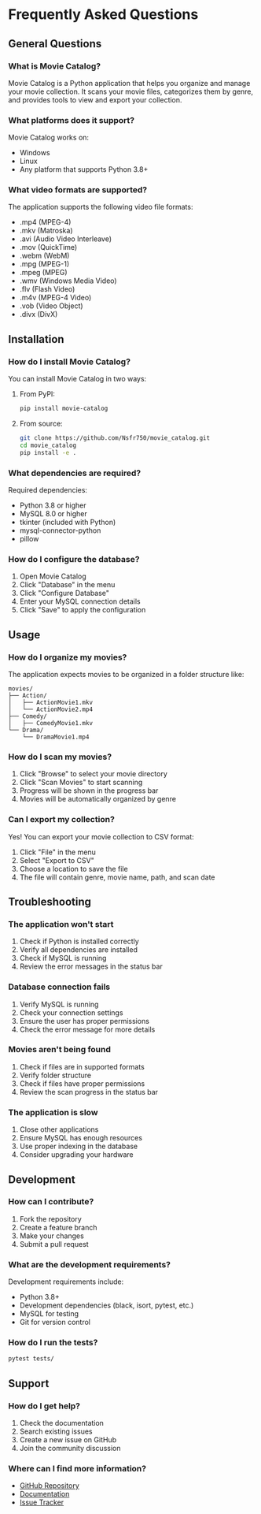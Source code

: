 # Frequently Asked Questions

## General Questions

### What is Movie Catalog?

Movie Catalog is a Python application that helps you organize and manage your movie collection. It scans your movie files, categorizes them by genre, and provides tools to view and export your collection.

### What platforms does it support?

Movie Catalog works on:

- Windows
- Linux
- Any platform that supports Python 3.8+

### What video formats are supported?

The application supports the following video file formats:

- .mp4 (MPEG-4)
- .mkv (Matroska)
- .avi (Audio Video Interleave)
- .mov (QuickTime)
- .webm (WebM)
- .mpg (MPEG-1)
- .mpeg (MPEG)
- .wmv (Windows Media Video)
- .flv (Flash Video)
- .m4v (MPEG-4 Video)
- .vob (Video Object)
- .divx (DivX)

## Installation

### How do I install Movie Catalog?

You can install Movie Catalog in two ways:

1. From PyPI:

   ```bash
   pip install movie-catalog
   ```

2. From source:

   ```bash
   git clone https://github.com/Nsfr750/movie_catalog.git
   cd movie_catalog
   pip install -e .
   ```

### What dependencies are required?

Required dependencies:

- Python 3.8 or higher
- MySQL 8.0 or higher
- tkinter (included with Python)
- mysql-connector-python
- pillow

### How do I configure the database?

1. Open Movie Catalog
2. Click "Database" in the menu
3. Click "Configure Database"
4. Enter your MySQL connection details
5. Click "Save" to apply the configuration

## Usage

### How do I organize my movies?

The application expects movies to be organized in a folder structure like:

```plaintext
movies/
├── Action/
│   ├── ActionMovie1.mkv
│   └── ActionMovie2.mp4
├── Comedy/
│   ├── ComedyMovie1.mkv
└── Drama/
    └── DramaMovie1.mp4
```

### How do I scan my movies?

1. Click "Browse" to select your movie directory
2. Click "Scan Movies" to start scanning
3. Progress will be shown in the progress bar
4. Movies will be automatically organized by genre

### Can I export my collection?

Yes! You can export your movie collection to CSV format:

1. Click "File" in the menu
2. Select "Export to CSV"
3. Choose a location to save the file
4. The file will contain genre, movie name, path, and scan date

## Troubleshooting

### The application won't start

1. Check if Python is installed correctly
2. Verify all dependencies are installed
3. Check if MySQL is running
4. Review the error messages in the status bar

### Database connection fails

1. Verify MySQL is running
2. Check your connection settings
3. Ensure the user has proper permissions
4. Check the error message for more details

### Movies aren't being found

1. Check if files are in supported formats
2. Verify folder structure
3. Check if files have proper permissions
4. Review the scan progress in the status bar

### The application is slow

1. Close other applications
2. Ensure MySQL has enough resources
3. Use proper indexing in the database
4. Consider upgrading your hardware

## Development

### How can I contribute?

1. Fork the repository
2. Create a feature branch
3. Make your changes
4. Submit a pull request

### What are the development requirements?

Development requirements include:

- Python 3.8+
- Development dependencies (black, isort, pytest, etc.)
- MySQL for testing
- Git for version control

### How do I run the tests?

```bash
pytest tests/
```

## Support

### How do I get help?

1. Check the documentation
2. Search existing issues
3. Create a new issue on GitHub
4. Join the community discussion

### Where can I find more information?

- [GitHub Repository](https://github.com/Nsfr750/movie_catalog)
- [Documentation](https://nsfr750.github.io/movie_catalog)
- [Issue Tracker](https://github.com/Nsfr750/movie_catalog/issues)
